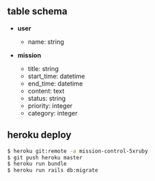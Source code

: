 ## table schema 
- **user**
  - name: string

- **mission**
  - title: string
  - start_time: datetime
  - end_time: datetime
  - content: text
  - status: string
  - priority: integer
  - category: integer

## heroku deploy
```bash
$ heroku git:remote -a mission-control-5xruby
$ git push heroku master
$ heroku run bundle
$ heroku run rails db:migrate
```